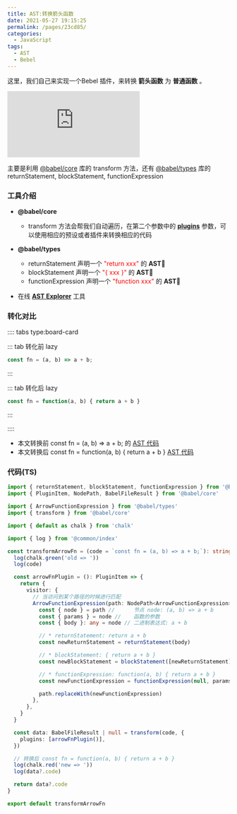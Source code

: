 ```yaml
---
title: AST:转换箭头函数
date: 2021-05-27 19:15:25
permalink: /pages/23cd85/
categories:
  - JavaScript
tags:
  - AST
  - Bebel
---
```


这里，我们自己来实现一个<span class="span-shadow">Bebel</span> 插件，来转换 **箭头函数** 为 **普通函数** 。

<embed src="https://cdn.jsdelivr.net/gh/xiaojun996/CDN/images/icon/babel.svg" type="image/svg+xml" />

<!-- more -->

主要是利用 [@babel/core](https://www.npmjs.com/package/@babel/core) 库的 <span class="span-shadow">transform</span> 方法，还有 [@babel/types](https://www.npmjs.com/package/@babel/types) 库的 <span class="span-shadow">returnStatement</span>, <span class="span-shadow">blockStatement</span>, <span class="span-shadow">functionExpression</span>

### 工具介绍

- **@babel/core**

  - <span class="span-shadow">transform</span> 方法会帮我们自动遍历，在第二个参数中的 **[plugins](https://babeljs.io/docs/en/plugins/)** 参数，可以使用相应的预设或者插件来转换相应的代码

- **@babel/types**

  - <span class="span-shadow">returnStatement</span> 声明一个 <span class="span-shadow" style="color: red;">"return xxx"</span> 的 **AST**
  - <span class="span-shadow">blockStatement</span> 声明一个 <span class="span-shadow" style="color: red;">"{ xxx }"</span> 的 **AST**
  - <span class="span-shadow">functionExpression</span> 声明一个 <span class="span-shadow" style="color: red;">"function xxx"</span> 的 **AST**

- 在线 **[AST Explorer](https://astexplorer.net/)** 工具

### 转化对比

:::: tabs type:board-card

::: tab 转化前 lazy

```TypeScript
const fn = (a, b) => a + b;
```

:::

::: tab 转化后 lazy

```TypeScript
const fn = function(a, b) { return a + b }
```

:::

::::

- 本文转换前 <span class="span-shadow">const fn = (a, b) => a + b;</span> 的 [AST 代码](https://astexplorer.net/#/gist/efc9d5e11a87d2ed8f9bd93814796101/f7267777b3b5da0bab96582a94347222b25d55b2)
- 本文转换后 <span class="span-shadow">const fn = function(a, b) { return a + b }</span> [AST 代码](https://astexplorer.net/#/gist/efc9d5e11a87d2ed8f9bd93814796101/7867a017573263e23a27018ea8402025c9ff8d21)

### 代码(TS)

```TypeScript
import { returnStatement, blockStatement, functionExpression } from '@babel/types'
import { PluginItem, NodePath, BabelFileResult } from '@babel/core'

import { ArrowFunctionExpression } from '@babel/types'
import { transform } from '@babel/core'

import { default as chalk } from 'chalk'

import { log } from '@common/index'

const transformArrowFn = (code = `const fn = (a, b) => a + b;`): string | null | undefined => {
  log(chalk.green('old => '))
  log(code)

  const arrowFnPlugin = (): PluginItem => {
    return {
      visitor: {
        // 当访问到某个路径的时候进行匹配
        ArrowFunctionExpression(path: NodePath<ArrowFunctionExpression>) {
          const { node } = path //      节点 node: (a, b) => a + b
          const { params } = node //    函数的参数
          const { body }: any = node // 二进制表达式: a + b

          // * returnStatement: return a + b
          const newReturnStatement = returnStatement(body)

          // * blockStatement: { return a + b }
          const newBlockStatement = blockStatement([newReturnStatement])

          // * functionExpression: function(a, b) { return a + b }
          const newFunctionExpression = functionExpression(null, params, newBlockStatement)

          path.replaceWith(newFunctionExpression)
        },
      },
    }
  }

  const data: BabelFileResult | null = transform(code, {
    plugins: [arrowFnPlugin()],
  })

  // 转换后 const fn = function(a, b) { return a + b }
  log(chalk.red('new => '))
  log(data?.code)

  return data?.code
}

export default transformArrowFn
```
